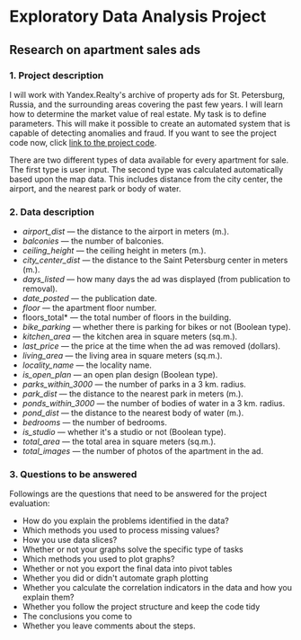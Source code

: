 # Exploratory Data Analysis Project

## Research on apartment sales ads

### 1. Project description

I will work with Yandex.Realty's archive of property ads for St. Petersburg, Russia, and the surrounding areas covering the past few years. I will learn how to determine the market value of real estate. My task is to define parameters. This will make it possible to create an automated system that is capable of detecting anomalies and fraud. If you want to see the project code now, click [link to the project code](https://github.com/Herimitsinjo/data-analysis-porfolio2/blob/main/Determination%20of%20the%20market%20value%20of%20real%20estate.ipynb).

There are two different types of data available for every apartment for sale. The first type is user input. The second type was calculated automatically based upon the map data. This includes distance from the city center, the airport, and the nearest park or body of water.

### 2. Data description

* *airport_dist* — the distance to the airport in meters (m.).
* *balconies* — the number of balconies.
* *ceiling_height* — the ceiling height in meters (m.).
* *city_center_dist* — the distance to the Saint Petersburg center in meters (m.).
* *days_listed* — how many days the ad was displayed (from publication to removal).
* *date_posted* — the publication date.
* *floor* — the apartment floor number.
* floors_total* — the total number of floors in the building.
* *bike_parking* — whether there is parking for bikes or not (Boolean type).
* *kitchen_area* — the kitchen area in square meters (sq.m.).
* *last_price* — the price at the time when the ad was removed (dollars).
* *living_area* — the living area in square meters (sq.m.).
* *locality_name* — the locality name.
* *is_open_plan* — an open plan design (Boolean type).
* *parks_within_3000* — the number of parks in a 3 km. radius.
* *park_dist* — the distance to the nearest park in meters (m.).
* *ponds_within_3000* — the number of bodies of water in a 3 km. radius.
* *pond_dist* — the distance to the nearest body of water (m.).
* *bedrooms* — the number of bedrooms.
* *is_studio* — whether it's a studio or not (Boolean type).
* *total_area* — the total area in square meters (sq.m.).
* *total_images* — the number of photos of the apartment in the ad.

### 3. Questions to be answered

Followings are the questions that need to be answered for the project evaluation:

* How do you explain the problems identified in the data?
* Which methods you used to process missing values?
* How you use data slices?
* Whether or not your graphs solve the specific type of tasks
* Which methods you used to plot graphs?
* Whether or not you export the final data into pivot tables
* Whether you did or didn't automate graph plotting
* Whether you calculate the correlation indicators in the data and how you explain them?
* Whether you follow the project structure and keep the code tidy
* The conclusions you come to
* Whether you leave comments about the steps.
